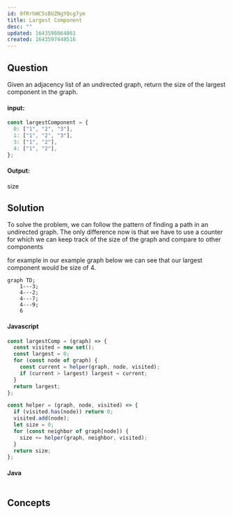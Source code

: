 ```yaml
---
id: 0fRrhWC5sBUZNgYQcg7ym
title: Largest Component
desc: ""
updated: 1643598064861
created: 1643597448516
---
```


## Question

Given an adjacency list of an undirected graph, return the size of the largest component in the graph.

#### input:

```javascript
const largestComponent = {
  0: ["1", "2", "3"],
  1: ["1", "2", "3"],
  3: ["1", "2"],
  4: ["1", "2"],
};
```

#### Output:

size

## Solution

To solve the problem, we can follow the pattern of finding a path in an undirected graph. The only difference now is that we have to use a counter for which we can keep track of the size of the graph and compare to other components

for example in our example graph below we can see that our largest component would be size of 4.

```mermaid
graph TD;
    1---3;
    4---2;
    4---7;
    4---9;
    6

```

#### Javascript

```javascript
const largestComp = (graph) => {
  const visited = new set();
  const largest = 0;
  for (const node of graph) {
    const current = helper(graph, node, visited);
    if (current > largest) largest = current;
  }
  return largest;
};

const helper = (graph, node, visited) => {
  if (visited.has(node)) return 0;
  visited.add(node);
  let size = 0;
  for (const neighbor of graph[node]) {
    size += helper(graph, neighbor, visited);
  }
  return size;
};
```

#### Java

```java

```

## Concepts
